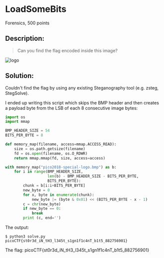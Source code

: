 # LoadSomeBits
Forensics, 500 points

## Description:
> Can you find the flag encoded inside this image?

![logo](images/pico2018-special-logo.bmp)

## Solution:

Couldn't find the flag by using any existing Steganography tool (e.g. zsteg, StegSolve).

I ended up writing this script which skips the BMP header and then creates a payload byte from the LSB of each 8 consecutive image bytes:
```python
import os
import mmap

BMP_HEADER_SIZE = 54
BITS_PER_BYTE = 8

def memory_map(filename, access=mmap.ACCESS_READ):
    size = os.path.getsize(filename)
    fd = os.open(filename, os.O_RDWR)
    return mmap.mmap(fd, size, access=access)

with memory_map("pico2018-special-logo.bmp") as b:
    for i in range(BMP_HEADER_SIZE,
                   len(b) - BMP_HEADER_SIZE - BITS_PER_BYTE,
                   BITS_PER_BYTE):
        chunk = b[i:i+BITS_PER_BYTE]
        new_byte = 0
        for x, byte in enumerate(chunk):
            new_byte |= (byte & 0x01) << (BITS_PER_BYTE - x - 1)
        c = chr(new_byte)
        if new_byte == 0:
            break
        print (c, end='')
```

The output:
```
$ python3 solve.py
picoCTF{st0r3d_iN_tH3_l345t_s1gn1f1c4nT_b1t5_882756901}
```

The flag: picoCTF{st0r3d_iN_tH3_l345t_s1gn1f1c4nT_b1t5_882756901}